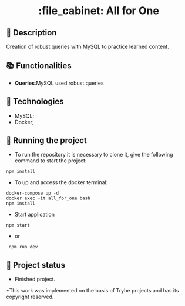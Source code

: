 <h1 align="center">:file_cabinet: All for One</h1>

## :memo: Description
Creation of robust queries with MySQL to practice learned content.

## :books: Functionalities
* <b>Queries</b>:MySQL used robust queries

## :wrench: Technologies
* MySQL;
* Docker;


## :rocket: Running the project
* To run the repository it is necessary to clone it, give the following command to start the project:
```
npm install
```
* To up and access the docker terminal:
```
docker-compose up -d
docker exec -it all_for_one bash
npm install
```
* Start application

```
npm start
```
* or
```
 npm run dev
```

## :dart: Project status
*  Finished project.

*This work was implemented on the basis of Trybe projects and has its copyright reserved.
